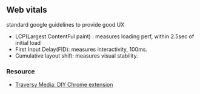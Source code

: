 
## Web vitals

standard google guidelines to provide good UX

- LCP(Largest ContentFul paint) : measures loading perf, within 2.5sec of initial load
- First Input Delay(FID): measures interactivity, 100ms.
- Cumulative layout shift: measures visual stability.

### Resource

- [Traversy Media: DIY Chrome extension](https://www.youtube.com/watch?v=8B8LUn6XEkA)
